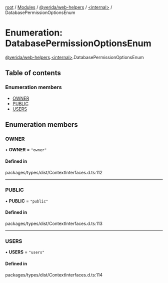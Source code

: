 [root](../README.md) / [Modules](../modules.md) / [@verida/web-helpers](../modules/verida_web_helpers.md) / [<internal\>](../modules/verida_web_helpers._internal_.md) / DatabasePermissionOptionsEnum

# Enumeration: DatabasePermissionOptionsEnum

[@verida/web-helpers](../modules/verida_web_helpers.md).[<internal\>](../modules/verida_web_helpers._internal_.md).DatabasePermissionOptionsEnum

## Table of contents

### Enumeration members

- [OWNER](verida_web_helpers._internal_.DatabasePermissionOptionsEnum.md#owner)
- [PUBLIC](verida_web_helpers._internal_.DatabasePermissionOptionsEnum.md#public)
- [USERS](verida_web_helpers._internal_.DatabasePermissionOptionsEnum.md#users)

## Enumeration members

### OWNER

• **OWNER** = `"owner"`

#### Defined in

packages/types/dist/ContextInterfaces.d.ts:112

___

### PUBLIC

• **PUBLIC** = `"public"`

#### Defined in

packages/types/dist/ContextInterfaces.d.ts:113

___

### USERS

• **USERS** = `"users"`

#### Defined in

packages/types/dist/ContextInterfaces.d.ts:114

